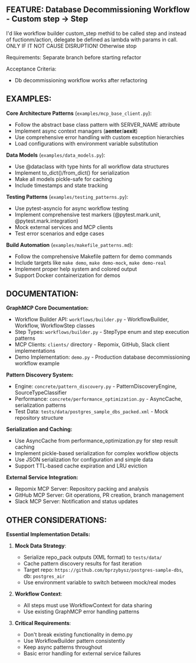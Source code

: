 ## FEATURE: Database Decommissioning Workflow - Custom step -> Step

I'd like workflow builder custom_step methid to be called step and instead of fuctionm/action, delegate be defined as lambda with params in call.  
ONLY IF IT NOT CAUSE DISRUPTION! Otherwise stop

Requirements:
Separate branch before starting refactor

Acceptance Criteria:
- Db decommissioning workflow works after refactoring


## EXAMPLES:

**Core Architecture Patterns** (`examples/mcp_base_client.py`):
- Follow the abstract base class pattern with SERVER_NAME attribute
- Implement async context managers (__aenter__/__aexit__)
- Use comprehensive error handling with custom exception hierarchies
- Load configurations with environment variable substitution

**Data Models** (`examples/data_models.py`):
- Use @dataclass with type hints for all workflow data structures
- Implement to_dict()/from_dict() for serialization
- Make all models pickle-safe for caching
- Include timestamps and state tracking

**Testing Patterns** (`examples/testing_patterns.py`):
- Use pytest-asyncio for async workflow testing
- Implement comprehensive test markers (@pytest.mark.unit, @pytest.mark.integration)
- Mock external services and MCP clients
- Test error scenarios and edge cases

**Build Automation** (`examples/makefile_patterns.md`):
- Follow the comprehensive Makefile pattern for demo commands
- Include targets like `make demo`, `make demo-mock`, `make demo-real`
- Implement proper help system and colored output
- Support Docker containerization for demos

## DOCUMENTATION:

**GraphMCP Core Documentation:**
- Workflow Builder API: `workflows/builder.py` - WorkflowBuilder, Workflow, WorkflowStep classes
- Step Types: `workflows/builder.py` - StepType enum and step execution patterns
- MCP Clients: `clients/` directory - Repomix, GitHub, Slack client implementations
- Demo Implementation: `demo.py` - Production database decommissioning workflow example

**Pattern Discovery System:**
- Engine: `concrete/pattern_discovery.py` - PatternDiscoveryEngine, SourceTypeClassifier
- Performance: `concrete/performance_optimization.py` - AsyncCache, serialization patterns
- Test Data: `tests/data/postgres_sample_dbs_packed.xml` - Mock repository structure

**Serialization and Caching:**
- Use AsyncCache from performance_optimization.py for step result caching
- Implement pickle-based serialization for complex workflow objects
- Use JSON serialization for configuration and simple data
- Support TTL-based cache expiration and LRU eviction

**External Service Integration:**
- Repomix MCP Server: Repository packing and analysis
- GitHub MCP Server: Git operations, PR creation, branch management
- Slack MCP Server: Notification and status updates

## OTHER CONSIDERATIONS:

**Essential Implementation Details:**

1. **Mock Data Strategy**:
   - Serialize repo_pack outputs (XML format) to `tests/data/`
   - Cache pattern discovery results for fast iteration
   - Target repo: `https://github.com/bprzybysz/postgres-sample-dbs`, db: `postgres_air`
   - Use environment variable to switch between mock/real modes

2. **Workflow Context**:
   - All steps must use WorkflowContext for data sharing
   - Use existing GraphMCP error handling patterns

3. **Critical Requirements**:
   - Don't break existing functionality in demo.py
   - Use WorkflowBuilder pattern consistently
   - Keep async patterns throughout
   - Basic error handling for external service failures
